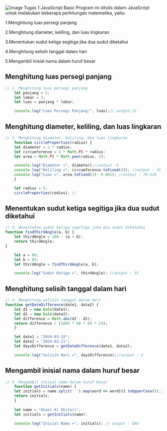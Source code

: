 ![image](https://github.com/user-attachments/assets/6698e40b-4986-46eb-b568-0ada859f9774)
Tugas 1 JavaScript Basic
Program ini ditulis dalam JavaScript untuk melakukan beberapa perhitungan matematika, yaitu:

1.Menghitung luas persegi panjang

2.Menghitung diameter, keliling, dan luas lingkaran

3.Menentukan sudut ketiga segitiga jika dua sudut diketahui

4.Menghitung selisih tanggal dalam hari

5.Mengambil inisial nama dalam huruf besar
## Menghitung luas persegi panjang
```javascript
// 1. Menghitung luas persegi panjang
    let panjang = 5;
    let lebar = 3;
    let luas = panjang * lebar;

    console.log("Luas Persegi Panjang:", luas);// output:15
```
## Menghitung diameter, keliling, dan luas lingkaran
```javascript
// 2. Menghitung diameter, keliling, dan luas lingkaran
    function circleProperties(radius) {
    let diameter = 2 * radius;
    let circumference = 2 * Math.PI * radius;
    let area = Math.PI * Math.pow(radius, 2);

    console.log("Diameter =", diameter);//output :5
    console.log("Keliling =", circumference.toFixed(4)); //output : 31.4159,
    console.log("Luas =", area.toFixed(3)- 0.001); //output : 78.539
    }

    let radius = 5;
    circleProperties(radius); //
```
## Menentukan sudut ketiga segitiga jika dua sudut diketahui
```javascript
// 3. Menentukan sudut ketiga segitiga jika dua sudut diketahui
function findThirdAngle(a, b) {
    let thirdAngle = 180 - (a + b);
    return thirdAngle;
}

    let a = 80;
    let b = 65;
    let thirdAngle = findThirdAngle(a, b);

    console.log("Sudut Ketiga =", thirdAngle); //output : 35
```
##  Menghitung selisih tanggal dalam hari
```javascript
// 4. Menghitung selisih tanggal dalam hari
function getDateDifference(date1, date2) {
    let d1 = new Date(date1);
    let d2 = new Date(date2);
    let difference = Math.abs(d2 - d1);
    return difference / (1000 * 60 * 60 * 24);
    }

    let date1 = "2024-03-19";
    let date2 = "2024-03-21";
    let daysDifference = getDateDifference(date1, date2);

    console.log("Selisih Hari =", daysDifference);//output : 2
```
## Mengambil inisial nama dalam huruf besar
```javascript
// 5. Mengambil inisial nama dalam huruf besar
    function getInitials(name) {
    let initials = name.split(' ').map(word => word[0].toUpperCase()).join('');
    return initials;
    }
    
    let name = "Ghazi Al Ghifari";
    let initials = getInitials(name);

    console.log("Inisial Nama =", initials); // output : GAG
```
